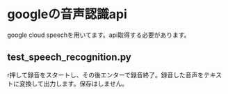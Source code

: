 # googleの音声認識api
google cloud speechを用いてます。api取得する必要があります。

## test_speech_recognition.py
r押して録音をスタートし、その後エンターで録音終了。録音した音声をテキストに変換して出力します。保存はしません。